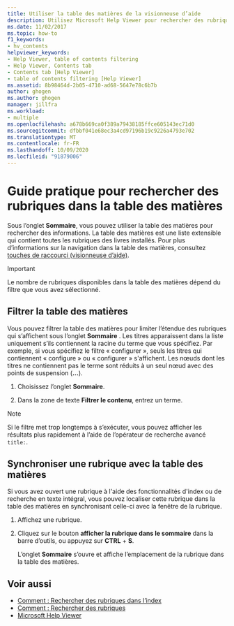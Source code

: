 ```yaml
---
title: Utiliser la table des matières de la visionneuse d’aide
description: Utilisez Microsoft Help Viewer pour rechercher des rubriques dans la table des matières (TOC). La table des matières est une liste extensible qui contient toutes les rubriques des livres installés.
ms.date: 11/02/2017
ms.topic: how-to
f1_keywords:
- hv_contents
helpviewer_keywords:
- Help Viewer, table of contents filtering
- Help Viewer, Contents tab
- Contents tab [Help Viewer]
- table of contents filtering [Help Viewer]
ms.assetid: 8b98464d-2b05-4710-ad68-5647e78c6b7b
author: ghogen
ms.author: ghogen
manager: jillfra
ms.workload:
- multiple
ms.openlocfilehash: a678b669ca0f389a79438185ffce605143ec71d0
ms.sourcegitcommit: dfbbf041e68ec3a4cd97196b19c9226a4793e702
ms.translationtype: MT
ms.contentlocale: fr-FR
ms.lasthandoff: 10/09/2020
ms.locfileid: "91879006"
---
```

# Guide pratique pour rechercher des rubriques dans la table des matières

Sous l’onglet **Sommaire**, vous pouvez utiliser la table des matières pour rechercher des informations. La table des matières est une liste extensible qui contient toutes les rubriques des livres installés. Pour plus d’informations sur la navigation dans la table des matières, consultez [touches de raccourci (visionneuse d’aide)](../help-viewer/shortcut-keys.md).

> [!IMPORTANT]
> Le nombre de rubriques disponibles dans la table des matières dépend du filtre que vous avez sélectionné.

## Filtrer la table des matières

Vous pouvez filtrer la table des matières pour limiter l’étendue des rubriques qui s’affichent sous l’onglet **Sommaire** . Les titres apparaissent dans la liste uniquement s’ils contiennent la racine du terme que vous spécifiez. Par exemple, si vous spécifiez le filtre « configurer », seuls les titres qui contiennent « configure » ou « configurer » s'affichent. Les nœuds dont les titres ne contiennent pas le terme sont réduits à un seul nœud avec des points de suspension (**...**).

1. Choisissez l’onglet **Sommaire**.

2. Dans la zone de texte **Filtrer le contenu**, entrez un terme.

> [!NOTE]
> Si le filtre met trop longtemps à s’exécuter, vous pouvez afficher les résultats plus rapidement à l’aide de l’opérateur de recherche avancé `title:`.

## Synchroniser une rubrique avec la table des matières

Si vous avez ouvert une rubrique à l'aide des fonctionnalités d'index ou de recherche en texte intégral, vous pouvez localiser cette rubrique dans la table des matières en synchronisant celle-ci avec la fenêtre de la rubrique.

1. Affichez une rubrique.

2. Cliquez sur le bouton **afficher la rubrique dans le sommaire** dans la barre d’outils, ou appuyez sur **CTRL** + **S**.

     L’onglet **Sommaire** s’ouvre et affiche l’emplacement de la rubrique dans la table des matières.

## Voir aussi

- [Comment : Rechercher des rubriques dans l’index](../help-viewer/find-topics-index.md)
- [Comment : Rechercher des rubriques](../help-viewer/find-topics.md)
- [Microsoft Help Viewer](../help-viewer/overview.md)